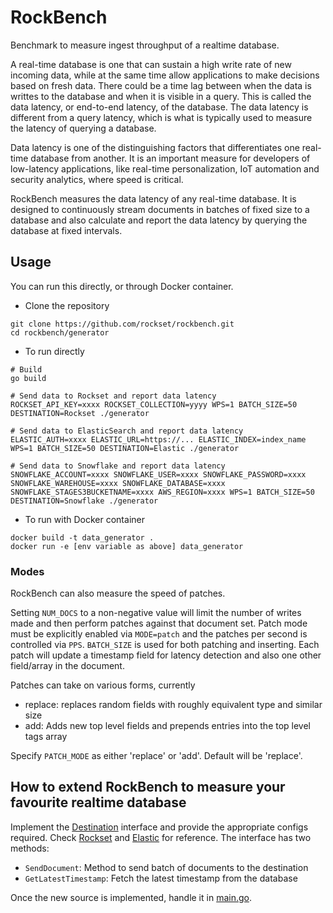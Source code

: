# RockBench
Benchmark to measure ingest throughput of a realtime database.

A real-time database is one that can sustain a high write rate of new incoming data, while at the same time allow applications to make decisions based on fresh data. There could be a time lag between when the data is  writtes to the database and when it is visible in a query. This is called the data latency, or end-to-end latency, of the database. The data latency is different from a query latency, which is what is typically used to measure the latency of querying a database.

Data latency is one of the distinguishing factors that differentiates one real-time database from another. It is an important measure for developers of low-latency applications, like real-time personalization, IoT automation and security analytics, where speed is critical.

RockBench measures the data latency of any real-time database. It is designed to continuously stream documents in batches of fixed size to a database and also calculate and report the data latency by querying the database at fixed intervals.

## Usage
You can run this directly, or through Docker container.
* Clone the repository
```
git clone https://github.com/rockset/rockbench.git
cd rockbench/generator
```
* To run directly
```
# Build
go build

# Send data to Rockset and report data latency
ROCKSET_API_KEY=xxxx ROCKSET_COLLECTION=yyyy WPS=1 BATCH_SIZE=50 DESTINATION=Rockset ./generator

# Send data to ElasticSearch and report data latency
ELASTIC_AUTH=xxxx ELASTIC_URL=https://... ELASTIC_INDEX=index_name WPS=1 BATCH_SIZE=50 DESTINATION=Elastic ./generator

# Send data to Snowflake and report data latency
SNOWFLAKE_ACCOUNT=xxxx SNOWFLAKE_USER=xxxx SNOWFLAKE_PASSWORD=xxxx SNOWFLAKE_WAREHOUSE=xxxx SNOWFLAKE_DATABASE=xxxx SNOWFLAKE_STAGES3BUCKETNAME=xxxx AWS_REGION=xxxx WPS=1 BATCH_SIZE=50 DESTINATION=Snowflake ./generator
```

* To run with Docker container
```
docker build -t data_generator .
docker run -e [env variable as above] data_generator
```

### Modes
RockBench can also measure the speed of patches.

Setting `NUM_DOCS` to a non-negative value will limit the number of writes made and then perform patches against that document set.
Patch mode must be explicitly enabled via `MODE=patch` and the patches per second is controlled via `PPS`.
`BATCH_SIZE` is used for both patching and inserting.
Each patch will update a timestamp field for latency detection and also one other field/array in the document.

Patches can take on various forms, currently
- replace: replaces random fields with roughly equivalent type and similar size
- add: Adds new top level fields and prepends entries into the top level tags array

Specify `PATCH_MODE` as either 'replace' or 'add'. Default will be 'replace'.


## How to extend RockBench to measure your favourite realtime database

Implement the [Destination](https://github.com/rockset/rockbench/blob/master/generator/destination.go) interface and provide the appropriate configs required. Check [Rockset](https://github.com/rockset/rockbench/blob/master/generator/rockset.go) and [Elastic](https://github.com/rockset/rockbench/blob/master/generator/elastic.go) for reference. The interface has two methods:

* `SendDocument`: Method to send batch of documents to the destination
* `GetLatestTimestamp`: Fetch the latest timestamp from the database

Once the new source is implemented, handle it in [main.go](https://github.com/rockset/rockbench/blob/master/generator/main.go).
